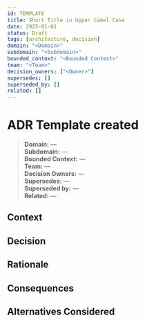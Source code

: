 ```yaml
---
id: TEMPLATE
title: Short Title in Upper Camel Case
date: 2025-01-01
status: Draft
tags: [architecture, decision]
domain: "<Domain>"
subdomain: "<Subdomain>"
bounded_context: "<Bounded Context>"
team: "<Team>"
decision_owners: ["<Owner>"]
supersedes: []
superseded_by: []
related: []
---
```

# ADR Template created

> **Domain:** —  
> **Subdomain:** —  
> **Bounded Context:** —  
> **Team:** —  
> **Decision Owners:** —  
> **Supersedes:** —  
> **Superseded by:** —  
> **Related:** —

## Context
## Decision
## Rationale
## Consequences
## Alternatives Considered

